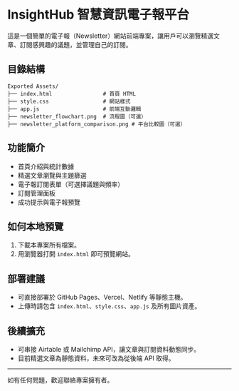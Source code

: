 # InsightHub 智慧資訊電子報平台

這是一個簡單的電子報（Newsletter）網站前端專案，讓用戶可以瀏覽精選文章、訂閱感興趣的議題，並管理自己的訂閱。

## 目錄結構

```
Exported Assets/
├── index.html                # 首頁 HTML
├── style.css                 # 網站樣式
├── app.js                    # 前端互動邏輯
├── newsletter_flowchart.png  # 流程圖（可選）
├── newsletter_platform_comparison.png # 平台比較圖（可選）
```

## 功能簡介
- 首頁介紹與統計數據
- 精選文章瀏覽與主題篩選
- 電子報訂閱表單（可選擇議題與頻率）
- 訂閱管理面板
- 成功提示與電子報預覽

## 如何本地預覽
1. 下載本專案所有檔案。
2. 用瀏覽器打開 `index.html` 即可預覽網站。

## 部署建議
- 可直接部署於 GitHub Pages、Vercel、Netlify 等靜態主機。
- 上傳時請包含 `index.html`、`style.css`、`app.js` 及所有圖片資產。

## 後續擴充
- 可串接 Airtable 或 Mailchimp API，讓文章與訂閱資料動態同步。
- 目前精選文章為靜態資料，未來可改為從後端 API 取得。

---

如有任何問題，歡迎聯絡專案擁有者。
